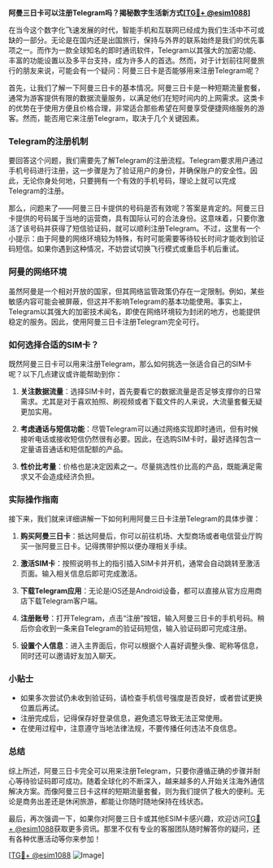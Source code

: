 **阿曼三日卡可以注册Telegram吗？揭秘数字生活新方式[[TG💪+ @esim1088](https://t.me/s/esim1088)]**

在当今这个数字化飞速发展的时代，智能手机和互联网已经成为我们生活中不可或缺的一部分。无论是在国内还是出国旅行，保持与外界的联系始终是我们的优先事项之一。而作为一款全球知名的即时通讯软件，Telegram以其强大的加密功能、丰富的功能设置以及多平台支持，成为许多人的首选。然而，对于计划前往阿曼旅行的朋友来说，可能会有一个疑问：阿曼三日卡是否能够用来注册Telegram呢？

首先，让我们了解一下阿曼三日卡的基本情况。阿曼三日卡是一种短期流量套餐，通常为游客提供有限的数据流量服务，以满足他们在短时间内的上网需求。这类卡的优势在于使用方便且价格合理，非常适合那些希望在阿曼享受便捷网络服务的游客。然而，能否用它来注册Telegram，取决于几个关键因素。

### Telegram的注册机制

要回答这个问题，我们需要先了解Telegram的注册流程。Telegram要求用户通过手机号码进行注册，这一步骤是为了验证用户的身份，并确保账户的安全性。因此，无论你身处何地，只要拥有一个有效的手机号码，理论上就可以完成Telegram的注册。

那么，问题来了——阿曼三日卡提供的号码是否有效呢？答案是肯定的。阿曼三日卡提供的号码属于当地的运营商，具有国际认可的合法身份。这意味着，只要你激活了该号码并获得了短信验证码，就可以顺利注册Telegram。不过，这里有一个小提示：由于阿曼的网络环境较为特殊，有时可能需要等待较长时间才能收到验证码短信。如果你遇到这种情况，不妨尝试切换飞行模式或重启手机后重试。

### 阿曼的网络环境

虽然阿曼是一个相对开放的国家，但其网络监管政策仍存在一定限制。例如，某些敏感内容可能会被屏蔽，但这并不影响Telegram的基本功能使用。事实上，Telegram以其强大的加密技术闻名，即使在网络环境较为封闭的地方，也能提供稳定的服务。因此，使用阿曼三日卡注册Telegram完全可行。

### 如何选择合适的SIM卡？

既然阿曼三日卡可以用来注册Telegram，那么如何挑选一张适合自己的SIM卡呢？以下几点建议或许能帮助到你：

1. **关注数据流量**：选择SIM卡时，首先要看它的数据流量是否足够支撑你的日常需求。尤其是对于喜欢拍照、刷视频或者下载文件的人来说，大流量套餐无疑更加实用。
   
2. **考虑通话与短信功能**：尽管Telegram可以通过网络实现即时通讯，但有时候接听电话或接收短信仍然很有必要。因此，在选购SIM卡时，最好选择包含一定量语音通话和短信配额的产品。

3. **性价比考量**：价格也是决定因素之一。尽量挑选性价比高的产品，既能满足需求又不会造成经济负担。

### 实际操作指南

接下来，我们就来详细讲解一下如何利用阿曼三日卡注册Telegram的具体步骤：

1. **购买阿曼三日卡**：抵达阿曼后，你可以前往机场、大型商场或者电信营业厅购买一张阿曼三日卡。记得携带护照以便办理相关手续。

2. **激活SIM卡**：按照说明书上的指引插入SIM卡并开机，通常会自动跳转至激活页面。输入相关信息后即可完成激活。

3. **下载Telegram应用**：无论是iOS还是Android设备，都可以直接从官方应用商店下载Telegram客户端。

4. **注册账号**：打开Telegram，点击“注册”按钮，输入阿曼三日卡的手机号码。稍后你会收到一条来自Telegram的验证码短信，输入验证码即可完成注册。

5. **设置个人信息**：进入主界面后，你可以根据个人喜好调整头像、昵称等信息，同时还可以邀请好友加入聊天。

### 小贴士

- 如果多次尝试仍未收到验证码，请检查手机信号强度是否良好，或者尝试更换位置后再试。
- 注册完成后，记得保存好登录信息，避免遗忘导致无法正常使用。
- 在使用过程中，注意遵守当地法律法规，不要传播任何违法不良信息。

### 总结

综上所述，阿曼三日卡完全可以用来注册Telegram，只要你遵循正确的步骤并耐心等待验证码即可成功。随着全球化的不断深入，越来越多的人开始关注海外通信解决方案。而像阿曼三日卡这样的短期流量套餐，则为我们提供了极大的便利。无论是商务出差还是休闲旅游，都能让你随时随地保持在线状态。

最后，再次强调一下，如果你对阿曼三日卡或其他ESIM卡感兴趣，欢迎访问[TG💪+ @esim1088](https://t.me/s/esim1088)获取更多资讯。那里不仅有专业的客服团队随时解答你的疑问，还有各种优惠活动等你来参加！

[[TG💪+ @esim1088](https://t.me/s/esim1088) ![Image](https://i.postimg.cc/4NQfJmqS/Snipaste-2025-05-13-00-14-12.png)]